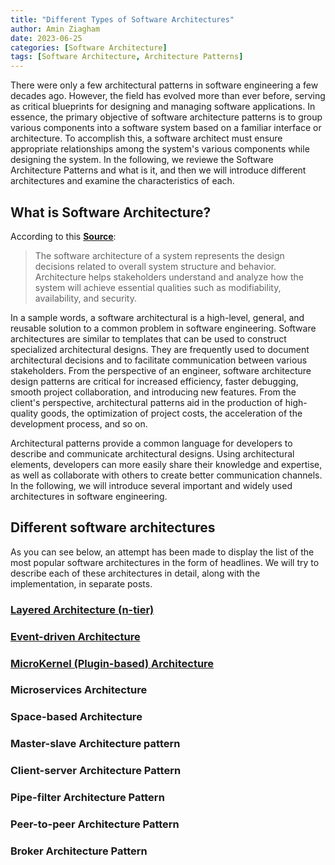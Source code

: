 ```yaml
---
title: "Different Types of Software Architectures"
author: Amin Ziagham
date: 2023-06-25
categories: [Software Architecture]
tags: [Software Architecture, Architecture Patterns]
---
```


There were only a few architectural patterns in software engineering a few decades ago. However, the field has evolved more than ever before, serving as critical blueprints for designing and managing software applications. In essence, the primary objective of software architecture patterns is to group various components into a software system based on a familiar interface or architecture. To accomplish this, a software architect must ensure appropriate relationships among the system's various components while designing the system. In the following, we reviewe the Software Architecture Patterns and what is it, and then we will introduce different architectures and examine the characteristics of each.

## What is Software Architecture?
According to this <a target="_blank" href="https://www.sei.cmu.edu/our-work/software-architecture/">**Source**</a>:
> The software architecture of a system represents the design decisions related to overall system structure and behavior. Architecture helps stakeholders understand and analyze how the system will achieve essential qualities such as modifiability, availability, and security.

In a sample words, a software architectural is a high-level, general, and reusable solution to a common problem in software engineering. Software architectures are similar to templates that can be used to construct specialized architectural designs. They are frequently used to document architectural decisions and to facilitate communication between various stakeholders. From the perspective of an engineer, software architecture design patterns are critical for increased efficiency, faster debugging, smooth project collaboration, and introducing new features. From the client's perspective, architectural patterns aid in the production of high-quality goods, the optimization of project costs, the acceleration of the development process, and so on.

Architectural patterns provide a common language for developers to describe and communicate architectural designs. Using architectural elements, developers can more easily share their knowledge and expertise, as well as collaborate with others to create better communication channels. In the following, we will introduce several important and widely used architectures in software engineering.

## Different software architectures
As you can see below, an attempt has been made to display the list of the most popular software architectures in the form of headlines. We will try to describe each of these architectures in detail, along with the implementation, in separate posts.

### <a href="https://nextcodeblock.com/posts/multi-layer-software-architecture/">Layered Architecture (n-tier)</a>
### <a href="https://nextcodeblock.com/posts/eventdriven-architecture-pattern/">Event-driven Architecture</a>
### <a href="https://nextcodeblock.com/posts/plugin-based-architecture/">MicroKernel (Plugin-based) Architecture</a>
### Microservices Architecture
### Space-based Architecture
### Master-slave Architecture pattern
### Client-server Architecture Pattern
### Pipe-filter Architecture Pattern
### Peer-to-peer Architecture Pattern
### Broker Architecture Pattern